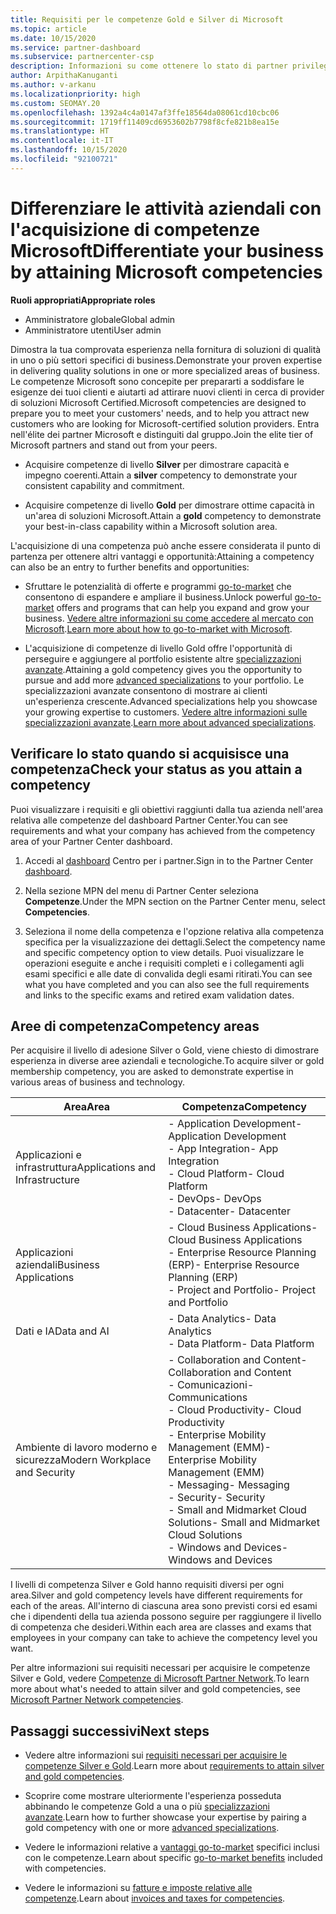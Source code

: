 ```yaml
---
title: Requisiti per le competenze Gold e Silver di Microsoft
ms.topic: article
ms.date: 10/15/2020
ms.service: partner-dashboard
ms.subservice: partnercenter-csp
description: Informazioni su come ottenere lo stato di partner privilegiato di Microsoft e attrarre nuovi clienti soddisfacendo i requisiti di competenza necessari per ottenere i livelli di adesione Gold e Silver.
author: ArpithaKanuganti
ms.author: v-arkanu
ms.localizationpriority: high
ms.custom: SEOMAY.20
ms.openlocfilehash: 1392a4c4a0147af3ffe18564da08061cd10cbc06
ms.sourcegitcommit: 1719ff11409cd6953602b7798f8cfe821b8ea15e
ms.translationtype: HT
ms.contentlocale: it-IT
ms.lasthandoff: 10/15/2020
ms.locfileid: "92100721"
---
```

# <a name="differentiate-your-business-by-attaining-microsoft-competencies"></a><span data-ttu-id="9e8c1-103">Differenziare le attività aziendali con l'acquisizione di competenze Microsoft</span><span class="sxs-lookup"><span data-stu-id="9e8c1-103">Differentiate your business by attaining Microsoft competencies</span></span>

<span data-ttu-id="9e8c1-104">**Ruoli appropriati**</span><span class="sxs-lookup"><span data-stu-id="9e8c1-104">**Appropriate roles**</span></span>
- <span data-ttu-id="9e8c1-105">Amministratore globale</span><span class="sxs-lookup"><span data-stu-id="9e8c1-105">Global admin</span></span>
- <span data-ttu-id="9e8c1-106">Amministratore utenti</span><span class="sxs-lookup"><span data-stu-id="9e8c1-106">User admin</span></span>

<span data-ttu-id="9e8c1-107">Dimostra la tua comprovata esperienza nella fornitura di soluzioni di qualità in uno o più settori specifici di business.</span><span class="sxs-lookup"><span data-stu-id="9e8c1-107">Demonstrate your proven expertise in delivering quality solutions in one or more specialized areas of business.</span></span> <span data-ttu-id="9e8c1-108">Le competenze Microsoft sono concepite per prepararti a soddisfare le esigenze dei tuoi clienti e aiutarti ad attirare nuovi clienti in cerca di provider di soluzioni Microsoft Certified.</span><span class="sxs-lookup"><span data-stu-id="9e8c1-108">Microsoft competencies are designed to prepare you to meet your customers' needs, and to help you attract new customers who are looking for Microsoft-certified solution providers.</span></span> <span data-ttu-id="9e8c1-109">Entra nell'élite dei partner Microsoft e distinguiti dal gruppo.</span><span class="sxs-lookup"><span data-stu-id="9e8c1-109">Join the elite tier of Microsoft partners and stand out from your peers.</span></span>

- <span data-ttu-id="9e8c1-110">Acquisire competenze di livello **Silver** per dimostrare capacità e impegno coerenti.</span><span class="sxs-lookup"><span data-stu-id="9e8c1-110">Attain a **silver** competency to demonstrate your consistent capability and commitment.</span></span>

- <span data-ttu-id="9e8c1-111">Acquisire competenze di livello **Gold** per dimostrare ottime capacità in un'area di soluzioni Microsoft.</span><span class="sxs-lookup"><span data-stu-id="9e8c1-111">Attain a **gold** competency to demonstrate your best-in-class capability within a Microsoft solution area.</span></span>

<span data-ttu-id="9e8c1-112">L'acquisizione di una competenza può anche essere considerata il punto di partenza per ottenere altri vantaggi e opportunità:</span><span class="sxs-lookup"><span data-stu-id="9e8c1-112">Attaining a competency can also be an entry to further benefits and opportunities:</span></span>

- <span data-ttu-id="9e8c1-113">Sfruttare le potenzialità di offerte e programmi [go-to-market](mpn-learn-about-go-to-market-benefits.md) che consentono di espandere e ampliare il business.</span><span class="sxs-lookup"><span data-stu-id="9e8c1-113">Unlock powerful [go-to-market](mpn-learn-about-go-to-market-benefits.md) offers and programs that can help you expand and grow your business.</span></span> <span data-ttu-id="9e8c1-114">[Vedere altre informazioni su come accedere al mercato con Microsoft](https://partner.microsoft.com/solutions/go-to-market).</span><span class="sxs-lookup"><span data-stu-id="9e8c1-114">[Learn more about how to go-to-market with Microsoft](https://partner.microsoft.com/solutions/go-to-market).</span></span>

- <span data-ttu-id="9e8c1-115">L'acquisizione di competenze di livello Gold offre l'opportunità di perseguire e aggiungere al portfolio esistente altre [specializzazioni avanzate](advanced-specializations.md).</span><span class="sxs-lookup"><span data-stu-id="9e8c1-115">Attaining a gold competency gives you the opportunity to pursue and add more [advanced specializations](advanced-specializations.md) to your portfolio.</span></span> <span data-ttu-id="9e8c1-116">Le specializzazioni avanzate consentono di mostrare ai clienti un'esperienza crescente.</span><span class="sxs-lookup"><span data-stu-id="9e8c1-116">Advanced specializations help you showcase your growing expertise to customers.</span></span> <span data-ttu-id="9e8c1-117">[Vedere altre informazioni sulle specializzazioni avanzate](https://partner.microsoft.com/membership/advanced-specialization).</span><span class="sxs-lookup"><span data-stu-id="9e8c1-117">[Learn more about advanced specializations](https://partner.microsoft.com/membership/advanced-specialization).</span></span>

## <a name="check-your-status-as-you-attain-a-competency"></a><span data-ttu-id="9e8c1-118">Verificare lo stato quando si acquisisce una competenza</span><span class="sxs-lookup"><span data-stu-id="9e8c1-118">Check your status as you attain a competency</span></span>

<span data-ttu-id="9e8c1-119">Puoi visualizzare i requisiti e gli obiettivi raggiunti dalla tua azienda nell'area relativa alle competenze del dashboard Partner Center.</span><span class="sxs-lookup"><span data-stu-id="9e8c1-119">You can see requirements and what your company has achieved from the competency area of your Partner Center dashboard.</span></span>

1. <span data-ttu-id="9e8c1-120">Accedi al [dashboard](https://partner.microsoft.com/dashboard/home) Centro per i partner.</span><span class="sxs-lookup"><span data-stu-id="9e8c1-120">Sign in to the Partner Center [dashboard](https://partner.microsoft.com/dashboard/home).</span></span>

2. <span data-ttu-id="9e8c1-121">Nella sezione MPN del menu di Partner Center seleziona **Competenze**.</span><span class="sxs-lookup"><span data-stu-id="9e8c1-121">Under the MPN section on the Partner Center menu, select **Competencies**.</span></span>

3. <span data-ttu-id="9e8c1-122">Seleziona il nome della competenza e l'opzione relativa alla competenza specifica per la visualizzazione dei dettagli.</span><span class="sxs-lookup"><span data-stu-id="9e8c1-122">Select the competency name and specific competency option to view details.</span></span> <span data-ttu-id="9e8c1-123">Puoi visualizzare le operazioni eseguite e anche i requisiti completi e i collegamenti agli esami specifici e alle date di convalida degli esami ritirati.</span><span class="sxs-lookup"><span data-stu-id="9e8c1-123">You can see what you have completed and you can also see the full requirements and links to the specific exams and retired exam validation dates.</span></span>

## <a name="competency-areas"></a><span data-ttu-id="9e8c1-124">Aree di competenza</span><span class="sxs-lookup"><span data-stu-id="9e8c1-124">Competency areas</span></span>

<span data-ttu-id="9e8c1-125">Per acquisire il livello di adesione Silver o Gold, viene chiesto di dimostrare esperienza in diverse aree aziendali e tecnologiche.</span><span class="sxs-lookup"><span data-stu-id="9e8c1-125">To acquire silver or gold membership competency, you are asked to demonstrate expertise in various areas of business and technology.</span></span>

|<span data-ttu-id="9e8c1-126">**Area**</span><span class="sxs-lookup"><span data-stu-id="9e8c1-126">**Area**</span></span>            |<span data-ttu-id="9e8c1-127">**Competenza**</span><span class="sxs-lookup"><span data-stu-id="9e8c1-127">**Competency**</span></span>                    |
|--------------------|--------------------------------|
|<span data-ttu-id="9e8c1-128">Applicazioni e infrastruttura</span><span class="sxs-lookup"><span data-stu-id="9e8c1-128">Applications and Infrastructure</span></span>| <span data-ttu-id="9e8c1-129">- Application Development</span><span class="sxs-lookup"><span data-stu-id="9e8c1-129">- Application Development</span></span><br/> <span data-ttu-id="9e8c1-130">- App Integration</span><span class="sxs-lookup"><span data-stu-id="9e8c1-130">- App Integration</span></span><br/> <span data-ttu-id="9e8c1-131">- Cloud Platform</span><span class="sxs-lookup"><span data-stu-id="9e8c1-131">- Cloud Platform</span></span><br/> <span data-ttu-id="9e8c1-132">- DevOps</span><span class="sxs-lookup"><span data-stu-id="9e8c1-132">- DevOps</span></span><br/> <span data-ttu-id="9e8c1-133">- Datacenter</span><span class="sxs-lookup"><span data-stu-id="9e8c1-133">- Datacenter</span></span> |
|<span data-ttu-id="9e8c1-134">Applicazioni aziendali</span><span class="sxs-lookup"><span data-stu-id="9e8c1-134">Business Applications</span></span> | <span data-ttu-id="9e8c1-135">- Cloud Business Applications</span><span class="sxs-lookup"><span data-stu-id="9e8c1-135">- Cloud Business Applications</span></span></br> <span data-ttu-id="9e8c1-136">- Enterprise Resource Planning (ERP)</span><span class="sxs-lookup"><span data-stu-id="9e8c1-136">- Enterprise Resource Planning (ERP)</span></span></br> <span data-ttu-id="9e8c1-137">- Project and Portfolio</span><span class="sxs-lookup"><span data-stu-id="9e8c1-137">- Project and Portfolio</span></span> |
|<span data-ttu-id="9e8c1-138">Dati e IA</span><span class="sxs-lookup"><span data-stu-id="9e8c1-138">Data and AI</span></span>| <span data-ttu-id="9e8c1-139">- Data Analytics</span><span class="sxs-lookup"><span data-stu-id="9e8c1-139">- Data Analytics</span></span><br/> <span data-ttu-id="9e8c1-140">- Data Platform</span><span class="sxs-lookup"><span data-stu-id="9e8c1-140">- Data Platform</span></span> |
|<span data-ttu-id="9e8c1-141">Ambiente di lavoro moderno e sicurezza</span><span class="sxs-lookup"><span data-stu-id="9e8c1-141">Modern Workplace and Security</span></span> | <span data-ttu-id="9e8c1-142">- Collaboration and Content</span><span class="sxs-lookup"><span data-stu-id="9e8c1-142">- Collaboration and Content</span></span><br/> <span data-ttu-id="9e8c1-143">- Comunicazioni</span><span class="sxs-lookup"><span data-stu-id="9e8c1-143">- Communications</span></span><br/> <span data-ttu-id="9e8c1-144">- Cloud Productivity</span><span class="sxs-lookup"><span data-stu-id="9e8c1-144">- Cloud Productivity</span></span><br/> <span data-ttu-id="9e8c1-145">- Enterprise Mobility Management (EMM)</span><span class="sxs-lookup"><span data-stu-id="9e8c1-145">- Enterprise Mobility Management (EMM)</span></span><br/> <span data-ttu-id="9e8c1-146">- Messaging</span><span class="sxs-lookup"><span data-stu-id="9e8c1-146">- Messaging</span></span><br/> <span data-ttu-id="9e8c1-147">- Security</span><span class="sxs-lookup"><span data-stu-id="9e8c1-147">- Security</span></span><br/> <span data-ttu-id="9e8c1-148">- Small and Midmarket Cloud Solutions</span><span class="sxs-lookup"><span data-stu-id="9e8c1-148">- Small and Midmarket Cloud Solutions</span></span><br/> <span data-ttu-id="9e8c1-149">- Windows and Devices</span><span class="sxs-lookup"><span data-stu-id="9e8c1-149">- Windows and Devices</span></span> |

<span data-ttu-id="9e8c1-150">I livelli di competenza Silver e Gold hanno requisiti diversi per ogni area.</span><span class="sxs-lookup"><span data-stu-id="9e8c1-150">Silver and gold competency levels have different requirements for each of the areas.</span></span> <span data-ttu-id="9e8c1-151">All'interno di ciascuna area sono previsti corsi ed esami che i dipendenti della tua azienda possono seguire per raggiungere il livello di competenza che desideri.</span><span class="sxs-lookup"><span data-stu-id="9e8c1-151">Within each area are classes and exams that employees in your company can take to achieve the competency level you want.</span></span> 

<span data-ttu-id="9e8c1-152">Per altre informazioni sui requisiti necessari per acquisire le competenze Silver e Gold, vedere [Competenze di Microsoft Partner Network](https://partner.microsoft.com/membership/competencies).</span><span class="sxs-lookup"><span data-stu-id="9e8c1-152">To learn more about what's needed to attain silver and gold competencies, see [Microsoft Partner Network competencies](https://partner.microsoft.com/membership/competencies).</span></span>

## <a name="next-steps"></a><span data-ttu-id="9e8c1-153">Passaggi successivi</span><span class="sxs-lookup"><span data-stu-id="9e8c1-153">Next steps</span></span>

- <span data-ttu-id="9e8c1-154">Vedere altre informazioni sui [requisiti necessari per acquisire le competenze Silver e Gold](https://partner.microsoft.com/membership/competencies).</span><span class="sxs-lookup"><span data-stu-id="9e8c1-154">Learn more about [requirements to attain silver and gold competencies](https://partner.microsoft.com/membership/competencies).</span></span>

- <span data-ttu-id="9e8c1-155">Scoprire come mostrare ulteriormente l'esperienza posseduta abbinando le competenze Gold a una o più [specializzazioni avanzate](advanced-specializations.md).</span><span class="sxs-lookup"><span data-stu-id="9e8c1-155">Learn how to further showcase your expertise by pairing a gold competency with one or more [advanced specializations](advanced-specializations.md).</span></span>

- <span data-ttu-id="9e8c1-156">Vedere le informazioni relative a [vantaggi go-to-market](mpn-learn-about-go-to-market-benefits.md) specifici inclusi con le competenze.</span><span class="sxs-lookup"><span data-stu-id="9e8c1-156">Learn about specific [go-to-market benefits](mpn-learn-about-go-to-market-benefits.md) included with competencies.</span></span>

- <span data-ttu-id="9e8c1-157">Vedere le informazioni su [fatture e imposte relative alle competenze](mpn-view-print-maps-invoice.md).</span><span class="sxs-lookup"><span data-stu-id="9e8c1-157">Learn about [invoices and taxes for competencies](mpn-view-print-maps-invoice.md).</span></span>
